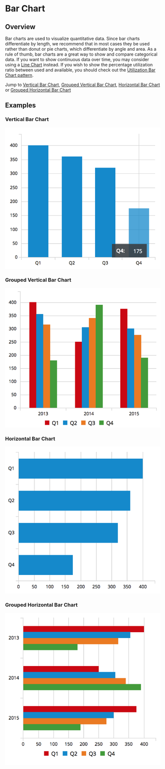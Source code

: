 # Bar Chart

## Overview
Bar charts are used to visualize quantitative data. Since bar charts differentiate by length, we recommend that in most cases they be used rather than donut or pie charts, which differentiate by angle and area. As a rule of thumb, bar charts are a great way to show and compare categorical data. If you want to show continuous data over time, you may consider using a [Line Chart](http://www.patternfly.org/pattern-library/data-visualization/line-chart/#/api) instead. If you wish to show the percentage utilization ratio between used and available, you should check out the [Utilization Bar Chart pattern](https://www.patternfly.org/pattern-library/data-visualization/utilization-bar-chart).

Jump to [Vertical Bar Chart](#vertical-bar-chart), [Grouped Vertical Bar Chart](#grouped-vertical-bar-chart), [Horizontal Bar Chart](#horizontal-bar-chart) or [Grouped Horizontal Bar Chart](#grouped-horizontal-bar-chart)

## Examples

### Vertical Bar Chart
![#vertical-bar-chart](img/bar-chart-example-1.png)

### Grouped Vertical Bar Chart
![#grouped-vertical-bar-chart](img/bar-chart-example-2.png)

### Horizontal Bar Chart
![#horizontal-bar-chart](img/bar-chart-example-3.png)

### Grouped Horizontal Bar Chart
![#grouped-horizontal-bar-chart](img/bar-chart-example-4.png)
